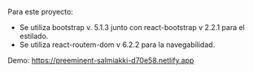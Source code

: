 Para este proyecto:
- Se utiliza bootstrap v. 5.1.3 junto con react-bootstrap v 2.2.1 para el estilado.
- Se utiliza react-routem-dom v 6.2.2 para la navegabilidad.

Demo: https://preeminent-salmiakki-d70e58.netlify.app
